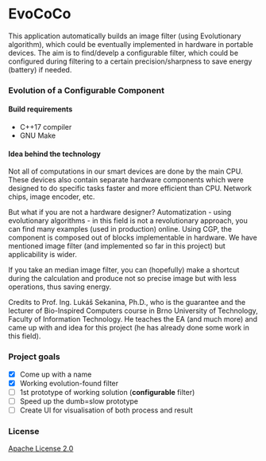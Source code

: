 # EvoCoCo

This application automatically builds an image filter (using Evolutionary algorithm), which could be eventually implemented in hardware in portable devices. The aim is to find/develp a configurable filter, which could be configured during filtering to a certain precision/sharpness to save energy (battery) if needed.

### **Evo**lution of a **Co**nfigurable **Co**mponent

#### Build requirements
* C++17 compiler
* GNU Make

#### Idea behind the technology

Not all of computations in our smart devices are done by the main CPU. These devices also contain separate hardware components which were designed to do specific tasks faster and more efficient than CPU. Network chips, image encoder, etc.

But what if you are not a hardware designer? Automatization - using evolutionary algorithms - in this field is not a revolutionary approach, you can find many examples (used in production) online. Using CGP, the component is composed out of blocks implementable in hardware. We have mentioned image filter (and implemented so far in this project) but applicability is wider.

If you take an median image filter, you can (hopefully) make a shortcut during the calculation and produce not so precise image but with less operations, thus saving energy.

Credits to Prof. Ing. Lukáš Sekanina, Ph.D., who is the guarantee and the lecturer of Bio-Inspired Computers course in Brno University of Technology, Faculty of Information Technology. He teaches the EA (and much more) and came up with and idea for this project (he has already done some work in this field).

### Project goals

- [x] Come up with a name
- [x] Working evolution-found filter
- [ ] 1st prototype of working solution (**configurable** filter)
- [ ] Speed up the dumb=slow prototype
- [ ] Create UI for visualisation of both process and result

### License

[Apache License 2.0](LICENSE)
